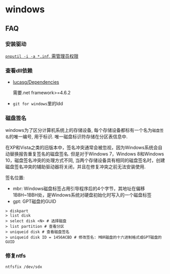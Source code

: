 # windows

## FAQ
### 安装驱动
[`pnputil -i -a *.inf`, 需管理员权限](https://help.aliyun.com/document_detail/217543.html#section-1kb-hov-812)

### 查看dll依赖
- [lucasg/Dependencies](https://zhuanlan.zhihu.com/p/395557318)

	需要.net framework>=4.6.2
- `git for windows`里的ldd

### 磁盘签名
windows为了区分计算机系统上的存储设备, 每个存储设备都标有一个名为`磁盘签名`的唯一编号, 用于标识. 唯一磁盘标识符存储在分区表信息中.

在XP和Vista之类的旧版本中，签名冲突通常会被忽视，因为Windows系统会自动替换报告重复签名的磁盘签名. 但是对于Windows 7，Windows 8和Windows 10，磁盘签名冲突的处理方式不同, 当两个存储设备具有相同的磁盘签名时，创建磁盘签名冲突的辅助驱动器将关闭，并且在修复冲突之前无法安装使用.

签名位置:
- mbr: Windows磁盘标签占用引导程序后的4个字节，其地址在偏移1B8H~1BBH处，是Windows系统对硬盘初始化时写入的一个磁盘标签
- gpt: GPT磁盘的GUID

```msdoc
> diskpart
> list disk
> select disk <N> # 选择磁盘
> list partition # 查看分区
> uniqueid disk # 查看磁盘签名
> uniqueid disk ID = 1456ACBD # 修改签名: MBR磁盘的十六进制格式或GPT磁盘的GUID
```

### 修复ntfs
`ntfsfix /dev/sdx`